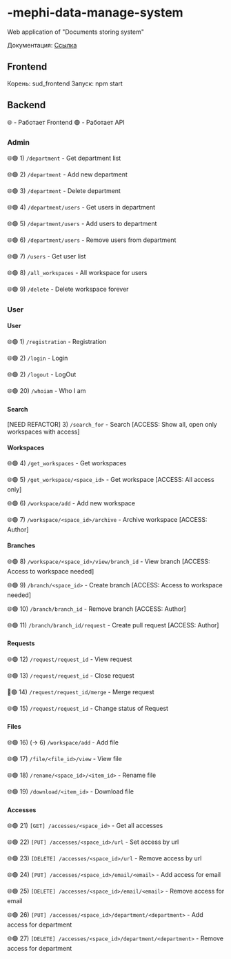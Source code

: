 # -mephi-data-manage-system

Web application of "Documents storing system" <MEPhI course>

Документация: [Ссылка](https://drive.google.com/drive/folders/1AukKSTJyOsqF0RrInXwdE6wVoAYBvjUo)

## Frontend

Корень: sud_frontend
Запуск: npm start

## Backend

🌐 - Работает Frontend
🟢 - Работает API

### Admin

🌐🟢 1) `/department` - Get department list

🌐🟢 2) `/department` - Add new department

🌐🟢  3) `/department` - Delete department

🌐🟢  4) `/department/users` - Get users in department

🌐🟢  5) `/department/users` - Add users to department

🌐🟢  6) `/department/users` - Remove users from department

🌐🟢  7) `/users` - Get user list

🌐🟢 8) `/all_workspaces` - All workspace for users

🌐🟢 9) `/delete` - Delete workspace forever

### User

#### User

🌐🟢 1) `/registration` - Registration

🌐🟢 2) `/login` - Login

🌐🟢 2) `/logout` - LogOut

🌐🟢 20) `/whoiam` - Who I am

#### Search

[NEED REFACTOR] 3) `/search_for` - Search [ACCESS: Show all, open only workspaces with access]

#### Workspaces

🌐🟢 4) `/get_workspaces` - Get workspaces

🌐🟢 5) `/get_workspace/<space_id>` - Get workspace [ACCESS: All access only]

🌐🟢 6) `/workspace/add` - Add new workspace

🌐🟢 7) `/workspace/<space_id>/archive` - Archive workspace [ACCESS: Author]

#### Branches 

🌐🟢 8) `/workspace/<space_id>/view/branch_id` - View branch [ACCESS: Access to workspace needed]

🌐🟢 9) `/branch/<space_id>` - Create branch [ACCESS: Access to workspace needed]

🌐🟢 10) `/branch/branch_id` - Remove branch [ACCESS: Author]

🌐🟢 11) `/branch/branch_id/request` - Create pull request [ACCESS: Author]

#### Requests

🌐🟢 12) `/request/request_id` - View request

🌐🟢 13) `/request/request_id` - Close request

🔴🟢 14) `/request/request_id/merge` - Merge request

🌐🟢 15) `/request/request_id` - Change status of Request

#### Files

🌐🟢 16) (-> 6) `/workspace/add` - Add file

🌐🟢 17) `/file/<file_id>/view` - View file

🌐🟢 18) `/rename/<space_id>/<item_id>` - Rename file

🌐🟢 19) `/download/<item_id>` - Download file

#### Accesses

🌐🟢 21) `[GET] /accesses/<space_id>` - Get all accesses

🌐🟢 22) `[PUT] /accesses/<space_id>/url` - Set access by url

🌐🟢 23) `[DELETE] /accesses/<space_id>/url` - Remove access by url

🌐🟢 24) `[PUT] /accesses/<space_id>/email/<email>` - Add access for email

🌐🟢 25) `[DELETE] /accesses/<space_id>/email/<email>` - Remove access for email

🌐🟢 26) `[PUT] /accesses/<space_id>/department/<department>` - Add access for department

🌐🟢 27) `[DELETE] /accesses/<space_id>/department/<department>` - Remove access for department

